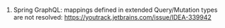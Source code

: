 # 

1. Spring GraphQL: mappings defined in extended Query/Mutation types are not resolved: https://youtrack.jetbrains.com/issue/IDEA-339942

